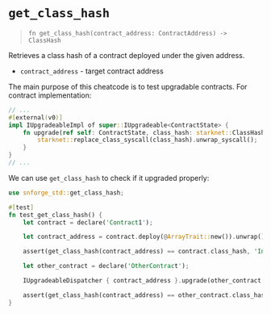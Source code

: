 # `get_class_hash`

> `fn get_class_hash(contract_address: ContractAddress) -> ClassHash`

Retrieves a class hash of a contract deployed under the given address.

- `contract_address` - target contract address

The main purpose of this cheatcode is to test upgradable contracts. For contract implementation:

```rust
// ...
#[external(v0)]
impl IUpgradeableImpl of super::IUpgradeable<ContractState> {
    fn upgrade(ref self: ContractState, class_hash: starknet::ClassHash) {
        starknet::replace_class_syscall(class_hash).unwrap_syscall();
    }
}
// ...
```

We can use `get_class_hash` to check if it upgraded properly:

```rust
use snforge_std::get_class_hash;

#[test]
fn test_get_class_hash() {
    let contract = declare('Contract1');

    let contract_address = contract.deploy(@ArrayTrait::new()).unwrap();

    assert(get_class_hash(contract_address) == contract.class_hash, 'Incorrect class hash');

    let other_contract = declare('OtherContract');

    IUpgradeableDispatcher { contract_address }.upgrade(other_contract.class_hash);

    assert(get_class_hash(contract_address) == other_contract.class_hash, 'Incorrect class hash upgrade');
}

```
